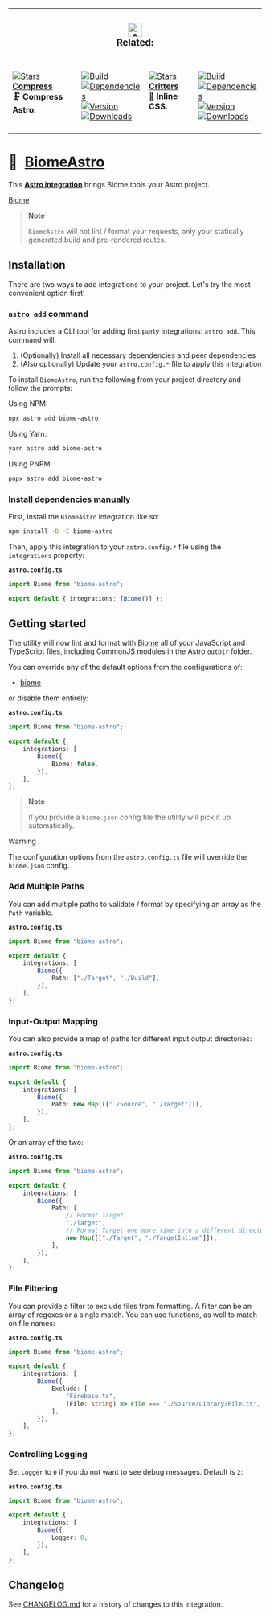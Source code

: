 <table><tr><td colspan=4><h3 align=center><picture><source media="(prefers-color-scheme: dark)" srcset=https://raw.githubusercontent.com/Playform/BiomeAstro/main/.github/Image/DarkAstro.svg><source media="(prefers-color-scheme: light)" srcset=https://raw.githubusercontent.com/Playform/BiomeAstro/main/.github/Image/LightAstro.svg><img alt=Astro src=https://raw.githubusercontent.com/Playform/BiomeAstro/main/.github/Image/LightAstro.svg width=28></picture><br>Related:<br></h3></td></tr><tr><td colspan=1 valign=top><br><a href=https://github.com/Playform/CompressAstro target=_blank><picture><source media="(prefers-color-scheme: dark)" srcset="https://img.shields.io/github/stars/Playform/CompressAstro?label=stars&logo=github&color=black&labelColor=black&logoColor=white&logoWidth=0&logoColor=black"><source media="(prefers-color-scheme: light)" srcset="https://img.shields.io/github/stars/Playform/CompressAstro?label=stars&logo=github&color=white&labelColor=white&logoColor=black&logoWidth=0&logoColor=black"><img alt=Stars src="https://img.shields.io/github/stars/Playform/CompressAstro?label=stars&logo=github&color=black&labelColor=black&logoColor=white&logoWidth=0&logoColor=black"></picture></a><br><a href=https://github.com/Playform/CompressAstro target=_blank><b>Compress</b></a><br><b>🗜️  Compress Astro.<br/></b><br></td><td colspan=1 valign=top><br><a href=https://github.com/Playform/CompressAstro/actions/workflows/Node.yml target=_blank><picture><source media="(prefers-color-scheme: dark)" srcset="https://img.shields.io/github/actions/workflow/status/Playform/CompressAstro/Node.yml?branch=main&label=Build&logo=node.js&color=black&labelColor=black&logoColor=white&logoWidth=0"><source media="(prefers-color-scheme: light)" srcset="https://img.shields.io/github/actions/workflow/status/Playform/CompressAstro/Node.yml?branch=main&label=Build&logo=node.js&color=white&labelColor=white&logoColor=black&logoWidth=0"><img alt=Build src="https://img.shields.io/github/actions/workflow/status/Playform/CompressAstro/Node.yml?branch=main&label=Build&logo=node.js&color=black&labelColor=black&logoColor=white&logoWidth=0" title=Build></picture></a><br><a href="https://npmjs.org/compress-astro?activeTab=dependencies" target=_blank><picture><source media="(prefers-color-scheme: dark)" srcset="https://img.shields.io/librariesio/release/npm/compress-astro?logo=dependabot&label=&color=black&labelColor=black&logoColor=white&logoWidth=0"><source media="(prefers-color-scheme: light)" srcset="https://img.shields.io/librariesio/release/npm/compress-astro?logo=dependabot&label=&color=white&labelColor=white&logoColor=black&logoWidth=0"><img alt=Dependencies src="https://img.shields.io/librariesio/release/npm/compress-astro?logo=dependabot&label=&color=black&labelColor=black&logoColor=white&logoWidth=0" title=Dependencies></picture></a><br><a href=https://npmjs.org/compress-astro target=_blank><picture><source media="(prefers-color-scheme: dark)" srcset="https://img.shields.io/npm/v/compress-astro?label=Version&logo=npm&color=black&labelColor=black&logoColor=white&logoWidth=0"><source media="(prefers-color-scheme: light)" srcset="https://img.shields.io/npm/v/compress-astro?label=Version&logo=npm&color=white&labelColor=white&logoColor=black&logoWidth=0"><img alt=Version src="https://img.shields.io/npm/v/compress-astro?label=Version&logo=npm&color=black&labelColor=black&logoColor=white&logoWidth=0" title=Version></picture></a><br><a href=https://npmjs.org/compress-astro target=_blank><picture><source media="(prefers-color-scheme: dark)" srcset="https://img.shields.io/npm/dt/compress-astro?label=Leaks&logo=npm&color=black&labelColor=black&logoColor=white&logoWidth=0"><source media="(prefers-color-scheme: light)" srcset="https://img.shields.io/npm/dt/compress-astro?label=Leaks&logo=npm&color=white&labelColor=white&logoColor=black&logoWidth=0"><img alt=Downloads src="https://img.shields.io/npm/dt/compress-astro?label=Leaks&logo=npm&color=black&labelColor=black&logoColor=white&logoWidth=0" title=Downloads></picture></a><br><br></td><td colspan=1 valign=top><br><a href=https://github.com/Playform/CrittersAstro target=_blank><picture><source media="(prefers-color-scheme: dark)" srcset="https://img.shields.io/github/stars/Playform/CrittersAstro?label=stars&logo=github&color=black&labelColor=black&logoColor=white&logoWidth=0&logoColor=black"><source media="(prefers-color-scheme: light)" srcset="https://img.shields.io/github/stars/Playform/CrittersAstro?label=stars&logo=github&color=white&labelColor=white&logoColor=black&logoWidth=0&logoColor=black"><img alt=Stars src="https://img.shields.io/github/stars/Playform/CrittersAstro?label=stars&logo=github&color=black&labelColor=black&logoColor=white&logoWidth=0&logoColor=black"></picture></a><br><a href=https://github.com/Playform/CrittersAstro target=_blank><b>Critters</b></a><br><b>🦔  Inline CSS.<br/></b><br></td><td colspan=1 valign=top><br><a href=https://github.com/Playform/CrittersAstro/actions/workflows/Node.yml target=_blank><picture><source media="(prefers-color-scheme: dark)" srcset="https://img.shields.io/github/actions/workflow/status/Playform/CrittersAstro/Node.yml?branch=main&label=Build&logo=node.js&color=black&labelColor=black&logoColor=white&logoWidth=0"><source media="(prefers-color-scheme: light)" srcset="https://img.shields.io/github/actions/workflow/status/Playform/CrittersAstro/Node.yml?branch=main&label=Build&logo=node.js&color=white&labelColor=white&logoColor=black&logoWidth=0"><img alt=Build src="https://img.shields.io/github/actions/workflow/status/Playform/CrittersAstro/Node.yml?branch=main&label=Build&logo=node.js&color=black&labelColor=black&logoColor=white&logoWidth=0" title=Build></picture></a><br><a href="https://npmjs.org/critters-astro?activeTab=dependencies" target=_blank><picture><source media="(prefers-color-scheme: dark)" srcset="https://img.shields.io/librariesio/release/npm/critters-astro?logo=dependabot&label=&color=black&labelColor=black&logoColor=white&logoWidth=0"><source media="(prefers-color-scheme: light)" srcset="https://img.shields.io/librariesio/release/npm/critters-astro?logo=dependabot&label=&color=white&labelColor=white&logoColor=black&logoWidth=0"><img alt=Dependencies src="https://img.shields.io/librariesio/release/npm/critters-astro?logo=dependabot&label=&color=black&labelColor=black&logoColor=white&logoWidth=0" title=Dependencies></picture></a><br><a href=https://npmjs.org/critters-astro target=_blank><picture><source media="(prefers-color-scheme: dark)" srcset="https://img.shields.io/npm/v/critters-astro?label=Version&logo=npm&color=black&labelColor=black&logoColor=white&logoWidth=0"><source media="(prefers-color-scheme: light)" srcset="https://img.shields.io/npm/v/critters-astro?label=Version&logo=npm&color=white&labelColor=white&logoColor=black&logoWidth=0"><img alt=Version src="https://img.shields.io/npm/v/critters-astro?label=Version&logo=npm&color=black&labelColor=black&logoColor=white&logoWidth=0" title=Version></picture></a><br><a href=https://npmjs.org/critters-astro target=_blank><picture><source media="(prefers-color-scheme: dark)" srcset="https://img.shields.io/npm/dt/critters-astro?label=Leaks&logo=npm&color=black&labelColor=black&logoColor=white&logoWidth=0"><source media="(prefers-color-scheme: light)" srcset="https://img.shields.io/npm/dt/critters-astro?label=Leaks&logo=npm&color=white&labelColor=white&logoColor=black&logoWidth=0"><img alt=Downloads src="https://img.shields.io/npm/dt/critters-astro?label=Leaks&logo=npm&color=black&labelColor=black&logoColor=white&logoWidth=0" title=Downloads></picture></a><br><br></td></tr></table>

# 🗻 [BiomeAstro]

This **[Astro integration][astro-integration]** brings Biome tools your Astro
project.

[Biome][Biome]

> **Note**
>
> `BiomeAstro` will not lint / format your requests, only your statically
> generated build and pre-rendered routes.

## Installation

There are two ways to add integrations to your project. Let's try the most
convenient option first!

### `astro add` command

Astro includes a CLI tool for adding first party integrations: `astro add`. This
command will:

1. (Optionally) Install all necessary dependencies and peer dependencies
2. (Also optionally) Update your `astro.config.*` file to apply this integration

To install `BiomeAstro`, run the following from your project directory and
follow the prompts:

Using NPM:

```sh
npx astro add biome-astro
```

Using Yarn:

```sh
yarn astro add biome-astro
```

Using PNPM:

```sh
pnpx astro add biome-astro
```

### Install dependencies manually

First, install the `BiomeAstro` integration like so:

```sh
npm install -D -E biome-astro
```

Then, apply this integration to your `astro.config.*` file using the
`integrations` property:

**`astro.config.ts`**

```ts
import Biome from "biome-astro";

export default { integrations: [Biome()] };
```

## Getting started

The utility will now lint and format with [Biome][Biome] all of your JavaScript
and TypeScript files, including CommonJS modules in the Astro `outDir` folder.

You can override any of the default options from the configurations of:

-   [biome](Source/Option/Biome.ts)

or disable them entirely:

**`astro.config.ts`**

```ts
import Biome from "biome-astro";

export default {
	integrations: [
		Biome({
			Biome: false,
		}),
	],
};
```

> **Note**
>
> If you provide a `biome.json` config file the utility will pick it up
> automatically.

> [!WARNING]
>
> The configuration options from the `astro.config.ts` file will override the
> `biome.json` config.

### Add Multiple Paths

You can add multiple paths to validate / format by specifying an array as the
`Path` variable.

**`astro.config.ts`**

```ts
import Biome from "biome-astro";

export default {
	integrations: [
		Biome({
			Path: ["./Target", "./Build"],
		}),
	],
};
```

### Input-Output Mapping

You can also provide a map of paths for different input output directories:

**`astro.config.ts`**

```ts
import Biome from "biome-astro";

export default {
	integrations: [
		Biome({
			Path: new Map([["./Source", "./Target"]]),
		}),
	],
};
```

Or an array of the two:

**`astro.config.ts`**

```ts
import Biome from "biome-astro";

export default {
	integrations: [
		Biome({
			Path: [
				// Format Target
				"./Target",
				// Format Target one more time into a different directory
				new Map([["./Target", "./TargetInline"]]),
			],
		}),
	],
};
```

### File Filtering

You can provide a filter to exclude files from formatting. A filter can be an
array of regexes or a single match. You can use functions, as well to match on
file names:

**`astro.config.ts`**

```ts
import Biome from "biome-astro";

export default {
	integrations: [
		Biome({
			Exclude: [
				"Firebase.ts",
				(File: string) => File === "./Source/Library/File.ts",
			],
		}),
	],
};
```

### Controlling Logging

Set `Logger` to `0` if you do not want to see debug messages. Default is `2`:

**`astro.config.ts`**

```ts
import Biome from "biome-astro";

export default {
	integrations: [
		Biome({
			Logger: 0,
		}),
	],
};
```

[BiomeAstro]: https://npmjs.org/biome-astro
[Biome]: https://npmjs.org/@biomejs/biome
[astro-integration]: https://docs.astro.build/en/guides/integrations-guide/

## Changelog

See [CHANGELOG.md](CHANGELOG.md) for a history of changes to this integration.
